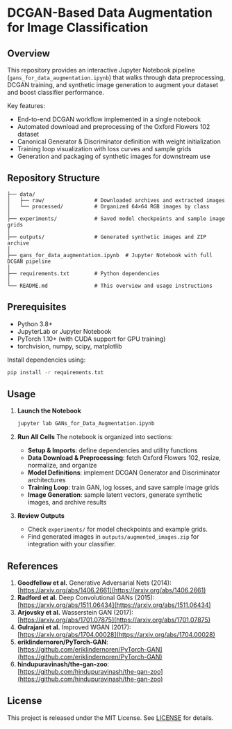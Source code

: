 # DCGAN-Based Data Augmentation for Image Classification

## Overview

This repository provides an interactive Jupyter Notebook pipeline (`gans_for_data_augmentation.ipynb`) that walks through data preprocessing, DCGAN training, and synthetic image generation to augment your dataset and boost classifier performance.

Key features:

* End-to-end DCGAN workflow implemented in a single notebook
* Automated download and preprocessing of the Oxford Flowers 102 dataset
* Canonical Generator & Discriminator definition with weight initialization
* Training loop visualization with loss curves and sample grids
* Generation and packaging of synthetic images for downstream use

## Repository Structure

```
├── data/
│   ├── raw/                # Downloaded archives and extracted images
│   └── processed/          # Organized 64×64 RGB images by class
│
├── experiments/            # Saved model checkpoints and sample image grids
│
├── outputs/                # Generated synthetic images and ZIP archive
│
├── gans_for_data_augmentation.ipynb  # Jupyter Notebook with full DCGAN pipeline
│
├── requirements.txt        # Python dependencies
│
└── README.md               # This overview and usage instructions
```

## Prerequisites

* Python 3.8+
* JupyterLab or Jupyter Notebook
* PyTorch 1.10+ (with CUDA support for GPU training)
* torchvision, numpy, scipy, matplotlib

Install dependencies using:

```bash
pip install -r requirements.txt
```

## Usage

1. **Launch the Notebook**

   ```bash
   jupyter lab GANs_for_Data_Augmentation.ipynb
   ```
2. **Run All Cells**
   The notebook is organized into sections:

   * **Setup & Imports**: define dependencies and utility functions
   * **Data Download & Preprocessing**: fetch Oxford Flowers 102, resize, normalize, and organize
   * **Model Definitions**: implement DCGAN Generator and Discriminator architectures
   * **Training Loop**: train GAN, log losses, and save sample image grids
   * **Image Generation**: sample latent vectors, generate synthetic images, and archive results
3. **Review Outputs**

   * Check `experiments/` for model checkpoints and example grids.
   * Find generated images in `outputs/augmented_images.zip` for integration with your classifier.

## References

1. **Goodfellow et al.** Generative Adversarial Nets (2014): [https://arxiv.org/abs/1406.2661](https://arxiv.org/abs/1406.2661)
2. **Radford et al.** Deep Convolutional GANs (2015): [https://arxiv.org/abs/1511.06434](https://arxiv.org/abs/1511.06434)
3. **Arjovsky et al.** Wasserstein GAN (2017): [https://arxiv.org/abs/1701.07875](https://arxiv.org/abs/1701.07875)
4. **Gulrajani et al.** Improved WGAN (2017): [https://arxiv.org/abs/1704.00028](https://arxiv.org/abs/1704.00028)
5. **eriklindernoren/PyTorch-GAN**: [https://github.com/eriklindernoren/PyTorch-GAN](https://github.com/eriklindernoren/PyTorch-GAN)
6. **hindupuravinash/the-gan-zoo**: [https://github.com/hindupuravinash/the-gan-zoo](https://github.com/hindupuravinash/the-gan-zoo)

## License

This project is released under the MIT License. See [LICENSE](LICENSE) for details.
